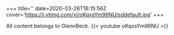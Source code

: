 +++
title=''
date=2020-03-26T16:15:56Z
cover='https://i.ytimg.com/vi/oKqxsYm96NU/sddefault.jpg'
+++

All content belongs to GlennBeck.
{{< youtube oKqxsYm96NU >}}
